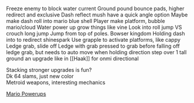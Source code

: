 


Freeze enemy to block water current 
Ground pound bounce pads, higher redirect and exclusive 
Dash reflect mush have a quick angle option 
Maybe make dash roll into mario blue shell 
Player make platform, bubble mario/cloud
Water power up grow things like vine 
Look into roll jump VS crouch long jump
Jump from top of poles. Bowser kingdom
Holding dash into to redirect shinespark
Use grapple to activate platforms, like cappy
Ledge grab, slide off Ledge with grab pressed to grab before falling off
ledge grab, but needs to auto move when holding direction
step over 1 tall ground
an upgrade like in [[Haak]] for onmi directional 

Stacking stronger upgrades is fun?  
Dk 64 slams, just new color  
Metroid weapons, interesting mechanics


[Mario Powerups](https://www.mariowiki.com/List_of_power-ups)